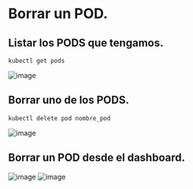 # Borrar un POD.
## Listar los PODS que tengamos.
```
kubectl get pods
```
![image](https://github.com/user-attachments/assets/4da6566d-03ba-4a1e-b7b5-c68696f76b76)

## Borrar uno de los PODS.
```
kubectl delete pod nombre_pod
```
![image](https://github.com/user-attachments/assets/47205189-9b68-4049-ac1c-42c3e45871e1)

## Borrar un POD desde el dashboard.
![image](https://github.com/user-attachments/assets/cba68e6a-7500-4bfd-8f5f-2bb2bd280693)
![image](https://github.com/user-attachments/assets/54473cf9-ac63-45f6-a66e-9272c75c3c6b)
